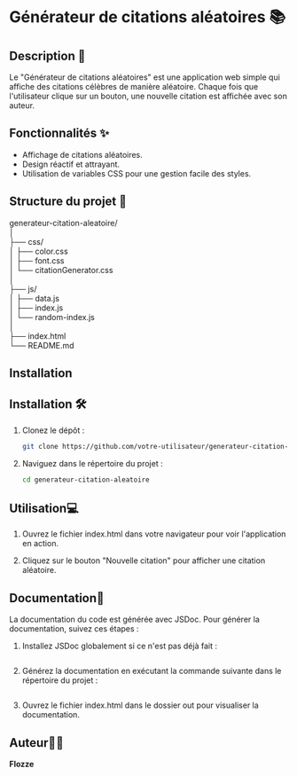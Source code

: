 # Générateur de citations aléatoires 📚

## Description 📝

Le "Générateur de citations aléatoires" est une application web simple qui affiche des citations célèbres de manière aléatoire. Chaque fois que l'utilisateur clique sur un bouton, une nouvelle citation est affichée avec son auteur.

## Fonctionnalités ✨

- Affichage de citations aléatoires.
- Design réactif et attrayant.
- Utilisation de variables CSS pour une gestion facile des styles.

## Structure du projet 📂

generateur-citation-aleatoire/ \
│ \
├── css/ \
│ ├── color.css \
│ ├── font.css \
│ └── citationGenerator.css \
│ \
├── js/ \
│ ├── data.js \
│ ├── index.js \
│ └── random-index.js \
│ \
├── index.html \
└── README.md

## Installation

## Installation 🛠️

1. Clonez le dépôt :

   ```bash
   git clone https://github.com/votre-utilisateur/generateur-citation-aleatoire.git
   ```

2. Naviguez dans le répertoire du projet :

   ```bash
   cd generateur-citation-aleatoire

   ```

## Utilisation💻

1. Ouvrez le fichier index.html dans votre navigateur pour voir l'application en action.

2. Cliquez sur le bouton "Nouvelle citation" pour afficher une citation aléatoire.

## Documentation📖

La documentation du code est générée avec JSDoc. Pour générer la documentation, suivez ces étapes :

1. Installez JSDoc globalement si ce n'est pas déjà fait :

   ```npm install -g jsdoc

   ```

2. Générez la documentation en exécutant la commande suivante dans le répertoire du projet :

   ```jsdoc js/data.js js/index.js js/random-index.js

   ```

3. Ouvrez le fichier index.html dans le dossier out pour visualiser la documentation.

## Auteur👨‍💻

**Flozze**

